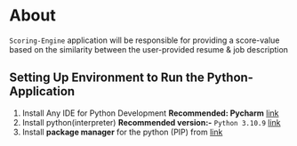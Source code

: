 # About
`Scoring-Engine` application will be responsible for providing a score-value based on the similarity between the user-provided resume & job description

## Setting Up Environment to Run the Python-Application

1. Install Any IDE for Python Development **Recommended: Pycharm**  [link](https://www.jetbrains.com/pycharm/)
2. Install python(interpreter) **Recommended version:-** `Python 3.10.9` [link](https://www.python.org/downloads/)
3. Install **package manager** for the python (PIP) from [link](https://www.groovypost.com/howto/install-pip-on-a-mac/)
